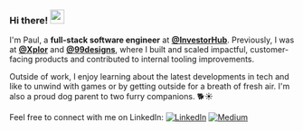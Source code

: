 ### Hi there! <img src="https://emojis.slackmojis.com/emojis/images/1536351075/4594/blob-wave.gif" width="25"/>

I'm Paul, a **full-stack software engineer** at [**@InvestorHub**](https://github.com/FreshXYZ). Previously, I was at [**@Xplor**](https://github.com/xplor) and [**@99designs**](https://github.com/99designs), where I built and scaled impactful, customer-facing products and contributed to internal tooling improvements.

Outside of work, I enjoy learning about the latest developments in tech and like to unwind with games or by getting outside for a breath of fresh air. I'm also a proud dog parent to two furry companions. 🐕☀️

Feel free to connect with me on LinkedIn:
[<img alt="LinkedIn" src="https://img.shields.io/badge/LinkedIn-%230E76A8.svg?&style=for-the-badge&logo=LinkedIn&logoColor=white" />](https://linkedin.com/in/plle)
[<img alt="Medium" src="https://img.shields.io/badge/Medium-%23000000.svg?&style=for-the-badge&logo=Medium&logoColor=white" />](https://medium.com/@ispaulle)


<!--- [<img alt="X" src="https://img.shields.io/badge/Twitter-1DA1F2?style=for-the-badge&logo=twitter&logoColor=white" />](https://x.com/ispaulle) -->
